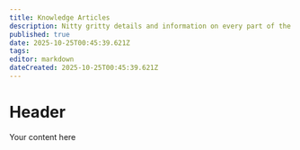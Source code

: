 ```yaml
---
title: Knowledge Articles
description: Nitty gritty details and information on every part of the Fiero
published: true
date: 2025-10-25T00:45:39.621Z
tags: 
editor: markdown
dateCreated: 2025-10-25T00:45:39.621Z
---
```


# Header
Your content here
